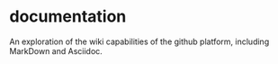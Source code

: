 # documentation
An exploration of the wiki capabilities of the github platform, including MarkDown and Asciidoc.
